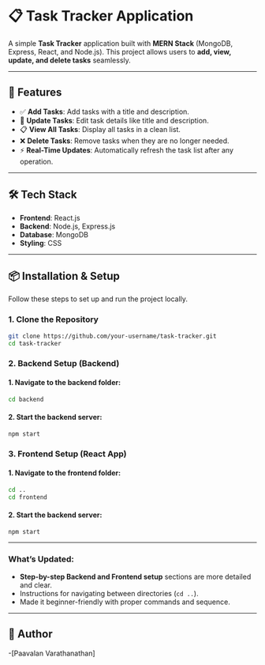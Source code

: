 # 📋 Task Tracker Application

A simple **Task Tracker** application built with **MERN Stack** (MongoDB, Express, React, and Node.js). This project allows users to **add, view, update, and delete tasks** seamlessly.

---

## 🚀 Features

- ✅ **Add Tasks**: Add tasks with a title and description.
- 📝 **Update Tasks**: Edit task details like title and description.
- 📋 **View All Tasks**: Display all tasks in a clean list.
- ❌ **Delete Tasks**: Remove tasks when they are no longer needed.
- ⚡ **Real-Time Updates**: Automatically refresh the task list after any operation.

---

## 🛠️ Tech Stack

- **Frontend**: React.js
- **Backend**: Node.js, Express.js
- **Database**: MongoDB
- **Styling**: CSS

---

## 📦 Installation & Setup

Follow these steps to set up and run the project locally.

### 1. **Clone the Repository**

```bash
git clone https://github.com/your-username/task-tracker.git
cd task-tracker
```

### **2. Backend Setup (Backend)**

#### 1. Navigate to the backend folder: 

```bash
cd backend
```
#### 2. Start the backend server:

```bash
npm start
```

### **3. Frontend Setup (React App)**

#### 1. Navigate to the frontend folder: 

```bash
cd ..
cd frontend
```
#### 2. Start the backend server:

```bash
npm start
```

---

### What’s Updated:
- **Step-by-step Backend and Frontend setup** sections are more detailed and clear.
- Instructions for navigating between directories (`cd ..`).
- Made it beginner-friendly with proper commands and sequence.

---

## 👤 Author
-[Paavalan Varathanathan]
